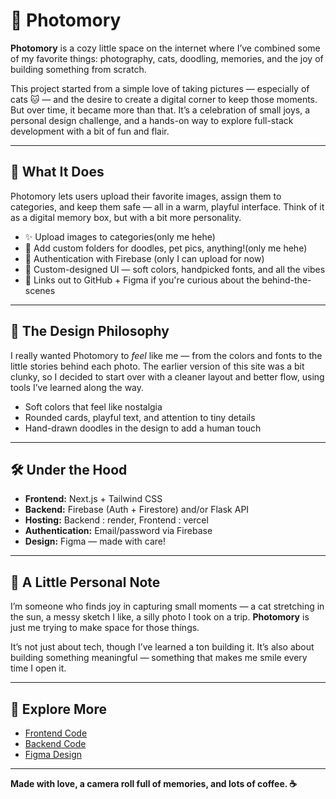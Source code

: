# 📸 Photomory

**Photomory** is a cozy little space on the internet where I’ve combined some of my favorite things: photography, cats, doodling, memories, and the joy of building something from scratch.

This project started from a simple love of taking pictures — especially of cats 🐱 — and the desire to create a digital corner to keep those moments. But over time, it became more than that. It’s a celebration of small joys, a personal design challenge, and a hands-on way to explore full-stack development with a bit of fun and flair.

---

## 🌟 What It Does

Photomory lets users upload their favorite images, assign them to categories, and keep them safe — all in a warm, playful interface. Think of it as a digital memory box, but with a bit more personality.

- ✨ Upload images to categories(only me hehe)
- 🐾 Add custom folders for doodles, pet pics, anything!(only me hehe)
- 🔐 Authentication with Firebase (only I can upload for now)
- 🌈 Custom-designed UI — soft colors, handpicked fonts, and all the vibes
- 🔗 Links out to GitHub + Figma if you're curious about the behind-the-scenes

---

## 🎨 The Design Philosophy

I really wanted Photomory to *feel* like me — from the colors and fonts to the little stories behind each photo. The earlier version of this site was a bit clunky, so I decided to start over with a cleaner layout and better flow, using tools I’ve learned along the way.

- Soft colors that feel like nostalgia
- Rounded cards, playful text, and attention to tiny details
- Hand-drawn doodles in the design to add a human touch

---

## 🛠️ Under the Hood

- **Frontend:** Next.js + Tailwind CSS
- **Backend:** Firebase (Auth + Firestore) and/or Flask API
- **Hosting:** Backend : render, Frontend : vercel
- **Authentication:** Email/password via Firebase
- **Design:** Figma — made with care!

---

## 💌 A Little Personal Note

I’m someone who finds joy in capturing small moments — a cat stretching in the sun, a messy sketch I like, a silly photo I took on a trip. **Photomory** is just me trying to make space for those things.

It’s not just about tech, though I’ve learned a ton building it. It’s also about building something meaningful — something that makes me smile every time I open it.

---

## 🔗 Explore More

- [Frontend Code](https://github.com/ArshiyaHafis/photomory-revamped/tree/frontend)
- [Backend Code](https://github.com/ArshiyaHafis/photomory-revamped/tree/backend)
- [Figma Design](https://www.figma.com/design/cMesYuJ1rMWJQLWiI451GS/PHOTOMORY-REVAMPED?node-id=18-174)

---

**Made with love, a camera roll full of memories, and lots of coffee. ☕**

